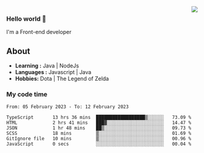 <img align='right' src="https://github-readme-stats.vercel.app/api?username=jumodada&show_icons=true&theme=vue">

### Hello world 👋

I'm a Front-end developer 
    
## About
-  **Learning :** Java | NodeJs
-  **Languages :** Javascript | Java
-  **Hobbies:** Dota | The Legend of Zelda

### My code time

<!--START_SECTION:waka-->

```text
From: 05 February 2023 - To: 12 February 2023

TypeScript       13 hrs 36 mins  ██████████████████▒░░░░░░   73.09 %
HTML             2 hrs 41 mins   ███▓░░░░░░░░░░░░░░░░░░░░░   14.47 %
JSON             1 hr 48 mins    ██▒░░░░░░░░░░░░░░░░░░░░░░   09.73 %
SCSS             18 mins         ▒░░░░░░░░░░░░░░░░░░░░░░░░   01.69 %
GitIgnore file   10 mins         ▒░░░░░░░░░░░░░░░░░░░░░░░░   00.96 %
JavaScript       0 secs          ░░░░░░░░░░░░░░░░░░░░░░░░░   00.04 %
```

<!--END_SECTION:waka-->
